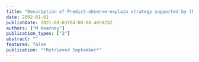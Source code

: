 ```yaml
---
title: "Description of Predict-observe-explain strategy supported by the use of multimedia"
date: 2002-01-01
publishDate: 2021-08-03T04:08:08.465923Z
authors: ["M Kearney"]
publication_types: ["2"]
abstract: ""
featured: false
publication: "*Retrieved September*"
---
```


